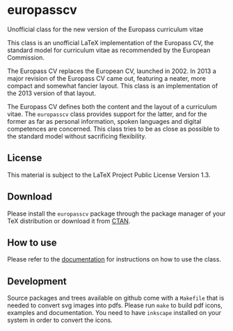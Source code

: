 # europasscv
Unofficial class for the new version of the Europass curriculum vitae

This class is an unofficial LaTeX implementation of the Europass CV, the
standard model for curriculum vitae as recommended by the European Commission.

The Europass CV replaces the European CV, launched in 2002. In 2013 a major
revision of the Europass CV came out, featuring a neater, more compact and
somewhat fancier layout. This class is an implementation of the 2013 version of
that layout.

The Europass CV defines both the content and the layout of a curriculum vitae.
The `europasscv` class provides support for the latter, and for the former as
far as personal information, spoken languages and digital competences are
concerned. This class tries to be as close as possible to the standard model
without sacrificing flexibility.

## License
This ma­te­rial is sub­ject to the LaTeX Project Public Li­cense Version 1.3.

## Download
Please install the `europasscv` package through the package manager of your TeX
distribution or download it from [CTAN](https://www.ctan.org/pkg/europasscv).

## How to use
Please refer to the [documentation](http://mirrors.ctan.org/macros/latex/contrib/europasscv/europasscv.pdf)
for instructions on how to use the class.

## Development
Source packages and trees available on github come with a `Makefile` that is
needed to convert svg images into pdfs. Please run `make` to build pdf icons,
examples and documentation. You need to have `inkscape` installed on your system
in order to convert the icons.
